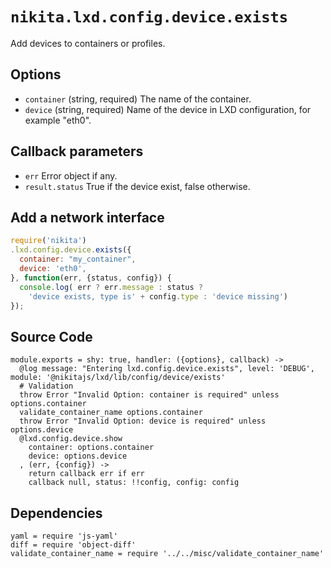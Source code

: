 
# `nikita.lxd.config.device.exists`

Add devices to containers or profiles.

## Options

* `container` (string, required)
  The name of the container.
* `device` (string, required)
  Name of the device in LXD configuration, for example "eth0".
  
## Callback parameters

* `err`
  Error object if any.
* `result.status`
  True if the device exist, false otherwise.

## Add a network interface

```js
require('nikita')
.lxd.config.device.exists({
  container: "my_container",
  device: 'eth0',
}, function(err, {status, config}) {
  console.log( err ? err.message : status ?
    'device exists, type is' + config.type : 'device missing')
});
```

## Source Code

    module.exports = shy: true, handler: ({options}, callback) ->
      @log message: "Entering lxd.config.device.exists", level: 'DEBUG', module: '@nikitajs/lxd/lib/config/device/exists'
      # Validation
      throw Error "Invalid Option: container is required" unless options.container
      validate_container_name options.container
      throw Error "Invalid Option: device is required" unless options.device
      @lxd.config.device.show
        container: options.container
        device: options.device
      , (err, {config}) ->
        return callback err if err
        callback null, status: !!config, config: config

## Dependencies

    yaml = require 'js-yaml'
    diff = require 'object-diff'
    validate_container_name = require '../../misc/validate_container_name'
